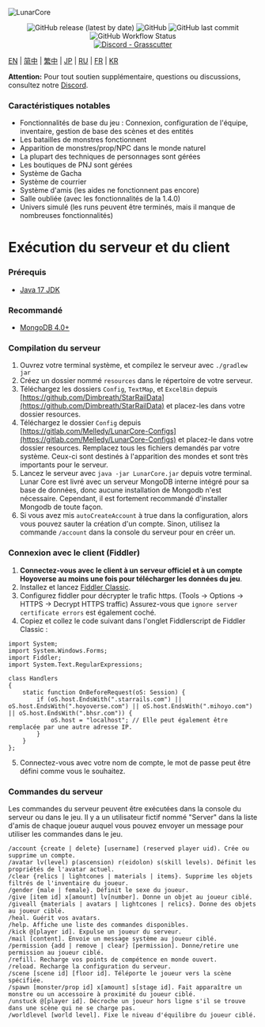 ![LunarCore](https://socialify.git.ci/Melledy/LunarCore/image?description=1&descriptionEditable=A%20game%20server%20reimplementation%20for%20version%201.5.0%20of%20a%20certain%20turn-based%20anime%20game%20for%20educational%20purposes.%20&font=Inter&forks=1&issues=1&language=1&name=1&owner=1&pulls=1&stargazers=1&theme=Light)
<div align="center"><img alt="GitHub release (latest by date)" src="https://img.shields.io/github/v/release/Melledy/LunarCore?logo=java&style=for-the-badge"> <img alt="GitHub" src="https://img.shields.io/github/license/Melledy/LunarCore?style=for-the-badge"> <img alt="GitHub last commit" src="https://img.shields.io/github/last-commit/Melledy/LunarCore?style=for-the-badge"> <img alt="GitHub Workflow Status" src="https://img.shields.io/github/actions/workflow/status/Melledy/LunarCore/build.yml?branch=development&logo=github&style=for-the-badge"></div>

<div align="center"><a href="https://discord.gg/cfPKJ6N5hw"><img alt="Discord - Grasscutter" src="https://img.shields.io/discord/1163718404067303444?label=Discord&logo=discord&style=for-the-badge"></a></div>

[EN](README.md) | [简中](docs/README_zh-CN.md) | [繁中](docs/README_zh-TW.md) | [JP](docs/README_ja-JP.md) | [RU](docs/README_ru-RU.md) | [FR](docs/README_fr-FR.md) | [KR](docs/README_ko-KR.md)

**Attention:** Pour tout soutien supplémentaire, questions ou discussions, consultez notre [Discord](https://discord.gg/cfPKJ6N5hw).

### Caractéristiques notables
- Fonctionnalités de base du jeu : Connexion, configuration de l'équipe, inventaire, gestion de base des scènes et des entités
- Les batailles de monstres fonctionnent
- Apparition de monstres/prop/NPC dans le monde naturel
- La plupart des techniques de personnages sont gérées
- Les boutiques de PNJ sont gérées
- Système de Gacha
- Système de courrier
- Système d'amis (les aides ne fonctionnent pas encore)
- Salle oubliée (avec les fonctionnalités de la 1.4.0)
- Univers simulé (les runs peuvent être terminés, mais il manque de nombreuses fonctionnalités)

# Exécution du serveur et du client

### Prérequis
* [Java 17 JDK](https://www.oracle.com/java/technologies/javase/jdk17-archive-downloads.html)

### Recommandé
* [MongoDB 4.0+](https://www.mongodb.com/try/download/community)

### Compilation du serveur
1. Ouvrez votre terminal système, et compilez le serveur avec `./gradlew jar`
2. Créez un dossier nommé `resources` dans le répertoire de votre serveur.
3. Téléchargez les dossiers `Config`, `TextMap`, et `ExcelBin` depuis [https://github.com/Dimbreath/StarRailData](https://github.com/Dimbreath/StarRailData) et placez-les dans votre dossier resources.
4. Téléchargez le dossier `Config` depuis [https://gitlab.com/Melledy/LunarCore-Configs](https://gitlab.com/Melledy/LunarCore-Configs) et placez-le dans votre dossier resources. Remplacez tous les fichiers demandés par votre système. Ceux-ci sont destinés à l'apparition des mondes et sont très importants pour le serveur.
5. Lancez le serveur avec `java -jar LunarCore.jar` depuis votre terminal. Lunar Core est livré avec un serveur MongoDB interne intégré pour sa base de données, donc aucune installation de Mongodb n'est nécessaire. Cependant, il est fortement recommandé d'installer Mongodb de toute façon.
6. Si vous avez mis `autoCreateAccount` à true dans la configuration, alors vous pouvez sauter la création d'un compte. Sinon, utilisez la commande `/account` dans la console du serveur pour en créer un.

### Connexion avec le client (Fiddler)
1. **Connectez-vous avec le client à un serveur officiel et à un compte Hoyoverse au moins une fois pour télécharger les données du jeu**.
2. Installez et lancez [Fiddler Classic](https://www.telerik.com/fiddler).
3. Configurez fiddler pour décrypter le trafic https. (Tools -> Options -> HTTPS -> Decrypt HTTPS traffic) Assurez-vous que `ignore server certificate errors` est également coché.
4. Copiez et collez le code suivant dans l'onglet Fiddlerscript de Fiddler Classic :

```
import System;
import System.Windows.Forms;
import Fiddler;
import System.Text.RegularExpressions;

class Handlers
{
    static function OnBeforeRequest(oS: Session) {
        if (oS.host.EndsWith(".starrails.com") || oS.host.EndsWith(".hoyoverse.com") || oS.host.EndsWith(".mihoyo.com") || oS.host.EndsWith(".bhsr.com")) {
            oS.host = "localhost"; // Elle peut également être remplacée par une autre adresse IP.
        }
    }
};
```

5. Connectez-vous avec votre nom de compte, le mot de passe peut être défini comme vous le souhaitez.

### Commandes du serveur
Les commandes du serveur peuvent être exécutées dans la console du serveur ou dans le jeu. Il y a un utilisateur fictif nommé "Server" dans la liste d'amis de chaque joueur auquel vous pouvez envoyer un message pour utiliser les commandes dans le jeu.

```
/account {create | delete} [username] (reserved player uid). Crée ou supprime un compte.
/avatar lv(level) p(ascension) r(eidolon) s(skill levels). Définit les propriétés de l'avatar actuel.
/clear {relics | lightcones | materials | items}. Supprime les objets filtrés de l'inventaire du joueur.
/gender {male | female}. Définit le sexe du joueur.
/give [item id] x[amount] lv[number]. Donne un objet au joueur ciblé.
/giveall {materials | avatars | lightcones | relics}. Donne des objets au joueur ciblé.
/heal. Guérit vos avatars.
/help. Affiche une liste des commandes disponibles.
/kick @[player id]. Expulse un joueur du serveur.
/mail [content]. Envoie un message système au joueur ciblé.
/permission {add | remove | clear} [permission]. Donne/retire une permission au joueur ciblé.
/refill. Recharge vos points de compétence en monde ouvert.
/reload. Recharge la configuration du serveur.
/scene [scene id] [floor id]. Téléporte le joueur vers la scène spécifiée.
/spawn [monster/prop id] x[amount] s[stage id]. Fait apparaître un monstre ou un accessoire à proximité du joueur ciblé.
/unstuck @[player id]. Décroche un joueur hors ligne s'il se trouve dans une scène qui ne se charge pas.
/worldlevel [world level]. Fixe le niveau d'équilibre du joueur ciblé.
```
